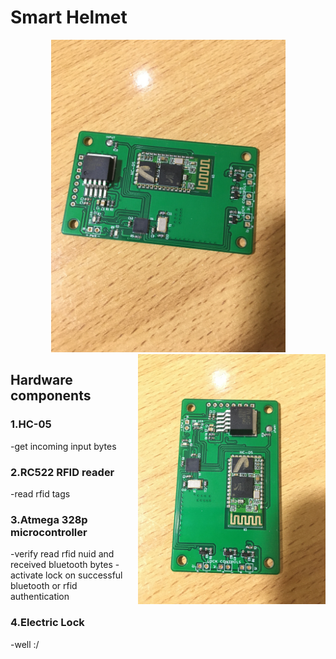 # Smart Helmet
<p align="center">
  <img src="https://github.com/DanNduati/smart-helmet/blob/main/images/smartHelmet0.JPG" height="500">
  <img align="right" height="400" src="https://github.com/DanNduati/smart-helmet/blob/main/images/smartHelmet1.JPG">
</p>




## Hardware components 

### 1.HC-05
-get incoming input bytes

### 2.RC522 RFID reader
-read rfid tags

### 3.Atmega 328p microcontroller
-verify read rfid nuid and received bluetooth bytes
-activate lock on successful bluetooth or rfid authentication

### 4.Electric Lock
-well :/
